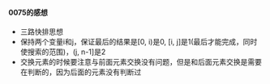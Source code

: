 #### 0075的感想
- 三路快排思想
- 保持两个变量i和j，保证最后的结果是[0, i)是0, [i, j]是1(最后才能完成，同时使搜索的范围)，(j, n-1]是2
- 交换元素的时候要注意与前面元素交换没有问题，但是和后面元素交换是需要在判断的，因为后面的元素没有判断过

